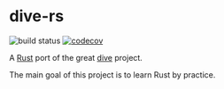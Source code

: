 # dive-rs

![build status](https://github.com/pyaillet/dive-rs/workflows/build/badge.svg)
[![codecov](https://codecov.io/gh/pyaillet/dive-rs/branch/main/graph/badge.svg?token=YFDA9Q655Z)](https://codecov.io/gh/pyaillet/dive-rs)


A [Rust](https://www.rust-lang.org/) port of the great [dive](https://github.com/wagoodman/dive) project.

The main goal of this project is to learn Rust by practice.

